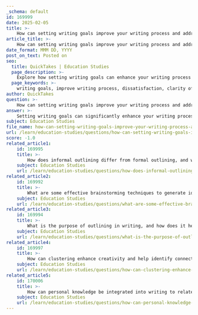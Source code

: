 ```yaml
---
_schema: default
id: 169999
date: 2025-02-05
title: >-
    How can setting writing goals improve your writing process and address dissatisfaction?
article_title: >-
    How can setting writing goals improve your writing process and address dissatisfaction?
date_format: MMM DD, YYYY
post_on_text: Posted on
seo:
  title: QuickTakes | Education Studies
  page_description: >-
    Explore how setting writing goals can enhance your writing process and tackle dissatisfaction through clarity, motivation, focus, and structured progress.
  page_keywords: >-
    writing goals, improve writing process, dissatisfaction, clarity of purpose, motivation, accountability, focus, structured progress, reflection, skill development
author: QuickTakes
question: >-
    How can setting writing goals improve your writing process and address dissatisfaction?
answer: >-
    Setting writing goals can significantly enhance your writing process and address feelings of dissatisfaction in several ways:\n\n1. **Clarity of Purpose**: Writing goals help clarify your intentions as a writer. By defining what you want to achieve, whether it's completing a draft, improving your writing skills, or submitting work for publication, you can prioritize your tasks effectively. This clarity reduces confusion and helps you focus on what truly matters in your writing journey.\n\n2. **Motivation and Accountability**: Establishing specific, measurable goals provides motivation and a sense of accomplishment as you progress. For instance, setting a goal to write 500 words daily or to complete a chapter by a certain date creates a tangible target to work towards. This accountability can be further enhanced by sharing your goals with a writing group or partner, which fosters a supportive environment and encourages consistency.\n\n3. **Focus and Reduced Distractions**: With clear goals in mind, you can avoid distractions and stay committed to your writing projects. This focus is crucial in a world filled with interruptions, as it allows you to dedicate your time and energy to your writing without veering off course.\n\n4. **Structured Progress**: Writing goals allow you to break down larger projects into manageable tasks. For example, if you're working on a novel, you might set goals for each chapter or section. This structured approach not only makes the writing process less overwhelming but also provides a clear path to follow, which can alleviate feelings of dissatisfaction stemming from a lack of direction.\n\n5. **Reflection and Growth**: Setting and reviewing your writing goals encourages self-awareness and reflection. By regularly assessing your progress, you can identify areas for improvement and celebrate your achievements, no matter how small. This reflective practice can lead to greater satisfaction with your writing as you see tangible growth over time.\n\n6. **Skill Development**: Specific goals can also target skill enhancement. For instance, you might set a goal to incorporate new vocabulary into your writing or to experiment with different writing styles. This focus on skill development not only improves your craft but also keeps the writing process engaging and fulfilling.\n\nIn summary, setting writing goals is a powerful strategy that can improve your writing process by providing clarity, motivation, focus, structure, and opportunities for reflection and growth. By addressing dissatisfaction through these means, you can cultivate a more positive and productive writing experience.
subject: Education Studies
file_name: how-can-setting-writing-goals-improve-your-writing-process-and-address-dissatisfaction.md
url: /learn/education-studies/questions/how-can-setting-writing-goals-improve-your-writing-process-and-address-dissatisfaction
score: -1.0
related_article1:
    id: 169995
    title: >-
        How does informal outlining differ from formal outlining, and what are the benefits of each?
    subject: Education Studies
    url: /learn/education-studies/questions/how-does-informal-outlining-differ-from-formal-outlining-and-what-are-the-benefits-of-each
related_article2:
    id: 169992
    title: >-
        What are some effective brainstorming techniques to generate ideas and overcome writer's block?
    subject: Education Studies
    url: /learn/education-studies/questions/what-are-some-effective-brainstorming-techniques-to-generate-ideas-and-overcome-writers-block
related_article3:
    id: 169994
    title: >-
        What is the purpose of outlining in writing, and how does it help in organizing thoughts?
    subject: Education Studies
    url: /learn/education-studies/questions/what-is-the-purpose-of-outlining-in-writing-and-how-does-it-help-in-organizing-thoughts
related_article4:
    id: 169997
    title: >-
        How can clustering enhance creativity and help identify connections between ideas?
    subject: Education Studies
    url: /learn/education-studies/questions/how-can-clustering-enhance-creativity-and-help-identify-connections-between-ideas
related_article5:
    id: 170006
    title: >-
        How can personal knowledge be integrated into writing to relate to broader contexts?
    subject: Education Studies
    url: /learn/education-studies/questions/how-can-personal-knowledge-be-integrated-into-writing-to-relate-to-broader-contexts
---
```


&nbsp;